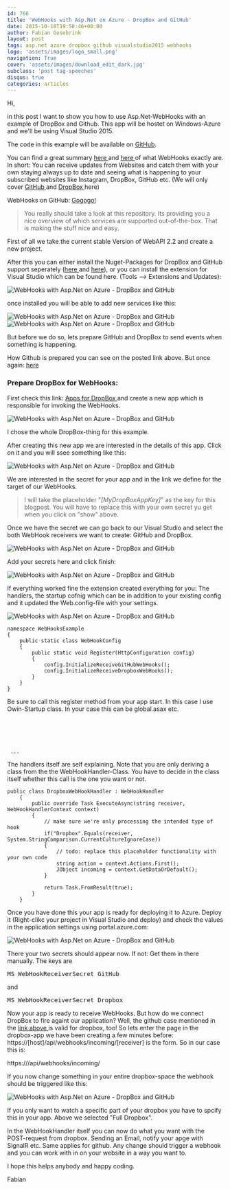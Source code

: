 ```yaml
---
id: 766
title: 'WebHooks with Asp.Net on Azure - DropBox and GitHub'
date: 2015-10-18T19:50:46+00:00
author: Fabian Gosebrink
layout: post
tags: asp.net azure dropbox github visualstudio2015 webhooks 
logo: 'assets/images/logo_small.png'
navigation: True
cover: 'assets/images/download_edit_dark.jpg'
subclass: 'post tag-speeches'
disqus: true
categories: articles
---
```


Hi,

in this post I want to show you how to use Asp.Net-WebHooks with an example of DropBox and Github. This app will be hostet on Windows-Azure and we'll be using Visual Studio 2015.

The code in this example will be available on <a href="https://github.com/FabianGosebrink/AspNetWebHooksExample">GitHub</a>.

You can find a great summary <a href="http://blogs.msdn.com/b/webdev/archive/2015/09/04/introducing-microsoft-asp-net-webhooks-preview.aspx">here </a>and <a href="http://www.hanselman.com/blog/IntroducingASPNETWebHooksReceiversWebHooksMadeEasy.aspx">here </a>of what WebHooks exactly are. In short: You can receive updates from Websites and catch them with your own staying always up to date and seeing what is happening to your subscribed websites like Instagram, DropBox, GitHub etc. (We will only cover <a href="https://github.com/">GitHub </a>and <a href="https://www.dropbox.com/">DropBox </a>here)



WebHooks on GitHub: <a href="https://github.com/aspnet/WebHooks">Gogogo!</a>
<blockquote>You really should take a look at this repository. Its providing you a nice overview of which services are supported out-of-the-box. That is making the stuff nice and easy.</blockquote>
First of all we take the current stable Version of WebAPI 2.2 and create a new project.

After this you can either install the Nuget-Packages for DropBox and GitHub support seperately (<a href="https://www.nuget.org/packages/Microsoft.AspNet.WebHooks.Receivers.Dropbox/1.2.0-beta3a">here </a>and <a href="https://www.nuget.org/packages/Microsoft.AspNet.WebHooks.Receivers.GitHub/1.2.0-beta3a">here</a>), or you can install the extension for Visual Studio which can be found here. (Tools --> Extensions and Updates):

![WebHooks with Asp.Net on Azure - DropBox and GitHub]({{site.baseurl}}assets/articles/2015-10-18/11.jpg)

once installed you will be able to add new services like this:

![WebHooks with Asp.Net on Azure - DropBox and GitHub]({{site.baseurl}}assets/articles/2015-10-18/21.jpg)
![WebHooks with Asp.Net on Azure - DropBox and GitHub]({{site.baseurl}}assets/articles/2015-10-18/32.jpg)

But before we do so, lets prepare GitHub and DropBox to send events when something is happening.

How Github is prepared you can see on the posted link above. But once again: <a href="http://blogs.msdn.com/b/webdev/archive/2015/09/04/introducing-microsoft-asp-net-webhooks-preview.aspx">here</a>
<h3>Prepare DropBox for WebHooks:</h3>
First check this link: <a href="https://www.dropbox.com/developers/apps">Apps for DropBox </a>and create a new app which is responsible for invoking the WebHooks.

![WebHooks with Asp.Net on Azure - DropBox and GitHub]({{site.baseurl}}assets/articles/2015-10-18/42.jpg)

I chose the whole DropBox-thing for this example.

After creating this new app we are interested in the details of this app. Click on it and you will ssee something like this:

![WebHooks with Asp.Net on Azure - DropBox and GitHub]({{site.baseurl}}assets/articles/2015-10-18/5.jpg)

We are interested in the secret for your app and in the link we define for the target of our WebHooks.
<blockquote>I will take the placeholder "<em>[MyDropBoxAppKey]</em>" as the key for this blogpost. You will have to replace this with your own secret yu get when you click on "show" above.</blockquote>
Once we have the secret we can go back to our Visual Studio and select the both WebHook receivers we want to create: GitHub and DropBox.

![WebHooks with Asp.Net on Azure - DropBox and GitHub]({{site.baseurl}}assets/articles/2015-10-18/6.jpg)

Add your secrets here and click finish:

![WebHooks with Asp.Net on Azure - DropBox and GitHub]({{site.baseurl}}assets/articles/2015-10-18/7.jpg)

If everything worked fine the extension created everything for you: The handlers, the startup cofnig which can be in addition to your existing config and it updated the Web.config-file with your settings.

![WebHooks with Asp.Net on Azure - DropBox and GitHub]({{site.baseurl}}assets/articles/2015-10-18/8.jpg)

<pre><code class="cs">namespace WebHooksExample
{
    public static class WebHookConfig
    {
        public static void Register(HttpConfiguration config)
        {
            config.InitializeReceiveGitHubWebHooks();
            config.InitializeReceiveDropboxWebHooks();
        }
    }
}
</code></pre>
Be sure to call this register method from your app start. In this case I use Owin-Startup class. In your case this can be global.asax etc.
<pre><code class="xml"><configuration>
  <appSettings>
    <add key="MS_WebHookReceiverSecret_GitHub" value="[MyGitHubKey]" />
    <add key="MS_WebHookReceiverSecret_Dropbox" value="[MyDropBoxAppKey]" />
  </appSettings>
 ...
</configuration></code></pre>
The handlers itself are self explaining. Note that you are only deriving a class from the the WebHookHandler-Class. You have to decide in the class itself whether this call is the one you want or not.
<pre><code class="cs">public class DropboxWebHookHandler : WebHookHandler
    {
        public override Task ExecuteAsync(string receiver, WebHookHandlerContext context)
        {
			// make sure we're only processing the intended type of hook
			if("Dropbox".Equals(receiver, System.StringComparison.CurrentCultureIgnoreCase))
			{
				// todo: replace this placeholder functionality with your own code
				string action = context.Actions.First();
				JObject incoming = context.GetDataOrDefault<JObject>();
			}
            
            return Task.FromResult(true);
        }
    }</code></pre>
Once you have done this your app is ready for deploying it to Azure. Deploy it (Right-clikc your project in Visual Studio and deploy) and check the values in the application settings using portal.azure.com:

![WebHooks with Asp.Net on Azure - DropBox and GitHub]({{site.baseurl}}assets/articles/2015-10-18/9.jpg)

There your two secrets should appear now. If not: Get them in there manually. The keys are
<pre class="">MS_WebHookReceiverSecret_GitHub</code></pre>
and
<pre class="">MS_WebHookReceiverSecret_Dropbox</code></pre>
Now your app is ready to receive WebHooks. But how do we connect DropBox to fire againt our application? Well, the github case mentioned in the <a href="http://blogs.msdn.com/b/webdev/archive/2015/09/04/introducing-microsoft-asp-net-webhooks-preview.aspx">link above </a>is valid for dropbox, too! So lets enter the page in the dropbox-app we have been creating a few minutes before:
https://[host]/api/webhooks/incoming/[receiver]
is the form. So in our case this is:

https://<host>/api/webhooks/incoming/<receiver>

If you now change something in your entire dropbox-space the webhook should be triggered like this:

![WebHooks with Asp.Net on Azure - DropBox and GitHub]({{site.baseurl}}assets/articles/2015-10-18/111.jpg)

If you only want to watch a specific part of your dropbox you have to spcify this in your app. Above we selected "Full Dropbox".

In the WebHookHandler itself you can now do what you want with the POST-request from dropbox. Sending an Email, notify your apge with SignalR etc. Same applies for github. Any change should trigger a webhook and you can work with in on your website in a way you want to.

I hope this helps anybody and happy coding.

Fabian